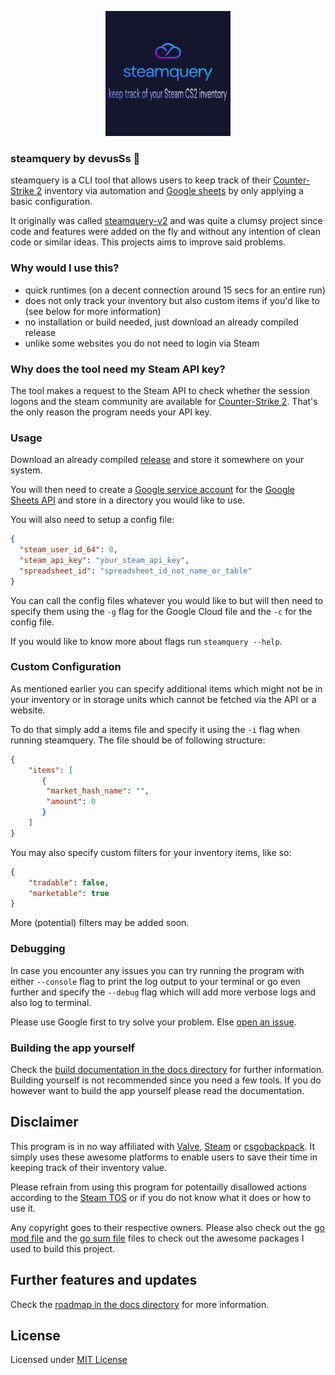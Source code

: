 <p align="center">
  <img src="./assets/logo.png" alt="steamquery app logo"/>
</p>

### steamquery by devusSs 🚀

steamquery is a CLI tool that allows users to keep track of their [Counter-Strike 2](https://www.counter-strike.net/) inventory via automation and [Google sheets](https://docs.google.com/) by only applying a basic configuration.

It originally was called [steamquery-v2](https://github.com/devusSs/steamquery-v2) and was quite a clumsy project since code and features were added on the fly and without any intention of clean code or similar ideas. This projects aims to improve said problems.

### Why would I use this?

- quick runtimes (on a decent connection around 15 secs for an entire run)
- does not only track your inventory but also custom items if you'd like to (see below for more information)
- no installation or build needed, just download an already compiled release
- unlike some websites you do not need to login via Steam

### Why does the tool need my Steam API key?

The tool makes a request to the Steam API to check whether the session logons and the steam community are available for [Counter-Strike 2](https://www.counter-strike.net/). That's the only reason the program needs your API key.

### Usage

Download an already compiled [release](https://github.com/devusSs/steamquery/releases/latest) and store it somewhere on your system.

You will then need to create a [Google service account](https://cloud.google.com/iam/docs/service-account-overview) for the [Google Sheets API](https://developers.google.com/sheets/api/guides/concepts) and store in a directory you would like to use.

You will also need to setup a config file:

```json
{
  "steam_user_id_64": 0,
  "steam_api_key": "your_steam_api_key",
  "spreadsheet_id": "spreadsheet_id_not_name_or_table"
}
```

You can call the config files whatever you would like to but will then need to specify them using the `-g` flag for the Google Cloud file and the `-c` for the config file.

If you would like to know more about flags run `steamquery --help`.

### Custom Configuration

As mentioned earlier you can specify additional items which might not be in your inventory or in storage units which cannot be fetched via the API or a website.

To do that simply add a items file and specify it using the `-i` flag when running steamquery. The file should be of following structure:

```json
{
    "items": [
       {
        "market_hash_name": "",
        "amount": 0
       }
    ]
}
```

You may also specify custom filters for your inventory items, like so:

```json
{
    "tradable": false,
    "marketable": true
}
```

More (potential) filters may be added soon.

### Debugging

In case you encounter any issues you can try running the program with either `--console` flag to print the log output to your terminal or go even further and specify the `--debug` flag which will add more verbose logs and also log to terminal.

Please use Google first to try solve your problem. Else [open an issue](https://github.com/devusSs/steamquery/issues).

### Building the app yourself

Check the [build documentation in the docs directory](./docs/build.md) for further information. Building yourself is not recommended since you need a few tools. If you do however want to build the app yourself please read the documentation.

## Disclaimer

This program is in no way affiliated with [Valve](https://www.valvesoftware.com/), [Steam](https://store.steampowered.com/) or [csgobackpack](https://csgobackpack.net/index.php). It simply uses these awesome platforms to enable users to save their time in keeping track of their inventory value.

Please refrain from using this program for potentailly disallowed actions according to the [Steam TOS](https://store.steampowered.com/eula/471710_eula_0) or if you do not know what it does or how to use it.

Any copyright goes to their respective owners. Please also check out the [go mod file](./go.mod) and the [go sum file](./go.sum) files to check out the awesome packages I used to build this project.

## Further features and updates

Check the [roadmap in the docs directory](./docs/roadmap.md) for more information.

## License

Licensed under [MIT License](./LICENSE)